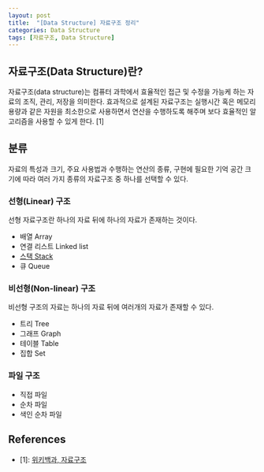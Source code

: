 ```yaml
--- 
layout: post
title:  "[Data Structure] 자료구조 정리"
categories: Data Structure
tags: [자료구조, Data Structure]
---
```


## 자료구조(Data Structure)란?

자료구조(data structure)는 컴퓨터 과학에서 효율적인 접근 및 수정을 가능케 하는 자료의 조직, 관리, 저장을 의미한다. 효과적으로 설계된 자료구조는 실행시간 혹은 메모리 용량과 같은 자원을 최소한으로 사용하면서 연산을 수행하도록 해주며 보다 효율적인 알고리즘을 사용할 수 있게 한다. [1]

## 분류

자료의 특성과 크기, 주요 사용법과 수행하는 연산의 종류, 구현에 필요한 기억 공간 크기에 따라 여러 가지 종류의 자료구조 중 하나를 선택할 수 있다.

### 선형(Linear) 구조



선형 자료구조란 하나의 자료 뒤에 하나의 자료가 존재하는 것이다.

- 배열 Array
- 연결 리스트 Linked list
- [스택 Stack](https://woohyunkwon.github.io/algorithm/&/data/structure/2022/01/01/Stack.html)
- 큐 Queue

### 비선형(Non-linear) 구조

비선형 구조의 자료는 하나의 자료 뒤에 여러개의 자료가 존재할 수 있다.

- 트리 Tree
- 그래프 Graph
- 테이블 Table
- 집합 Set

### 파일 구조

- 직접 파일
- 순차 파일
- 색인 순차 파일

## References

- [1]: [위키백과, 자료구조](https://ko.wikipedia.org/wiki/%EC%9E%90%EB%A3%8C_%EA%B5%AC%EC%A1%B0)